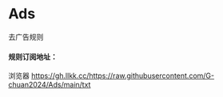 #  Ads

去广告规则


#### 规则订阅地址：
浏览器 https://gh.llkk.cc/https://raw.githubusercontent.com/G-chuan2024/Ads/main/txt
